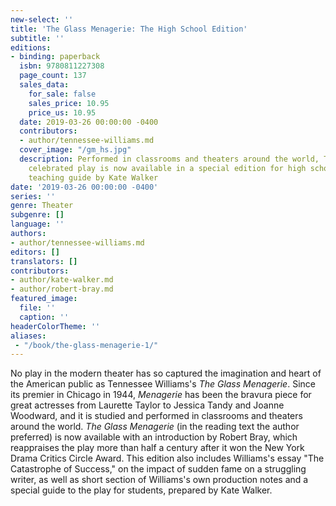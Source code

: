 ```yaml
---
new-select: ''
title: 'The Glass Menagerie: The High School Edition'
subtitle: ''
editions:
- binding: paperback
  isbn: 9780811227308
  page_count: 137
  sales_data:
    for_sale: false
    sales_price: 10.95
    price_us: 10.95
  date: 2019-03-26 00:00:00 -0400
  contributors:
  - author/tennessee-williams.md
  cover_image: "/gm_hs.jpg"
  description: Performed in classrooms and theaters around the world, Tennessee Williams's
    celebrated play is now available in a special edition for high schools with a
    teaching guide by Kate Walker
date: '2019-03-26 00:00:00 -0400'
series: ''
genre: Theater
subgenre: []
language: ''
authors:
- author/tennessee-williams.md
editors: []
translators: []
contributors:
- author/kate-walker.md
- author/robert-bray.md
featured_image:
  file: ''
  caption: ''
headerColorTheme: ''
aliases:
 - "/book/the-glass-menagerie-1/"
---
```

No play in the modern theater has so captured the imagination and heart of the American public as Tennessee Williams's _The Glass Menagerie_. Since its premier in Chicago in 1944, _Menagerie_ has been the bravura piece for great actresses from Laurette Taylor to Jessica Tandy and Joanne Woodward, and it is studied and performed in classrooms and theaters around the world. _The Glass Menagerie_ (in the reading text the author preferred) is now available with an introduction by Robert Bray, which reappraises the play more than half a century after it won the New York Drama Critics Circle Award. This edition also includes Williams's essay "The Catastrophe of Success," on the impact of sudden fame on a struggling writer, as well as short section of Williams's own production notes and a special guide to the play for students, prepared by Kate Walker.
